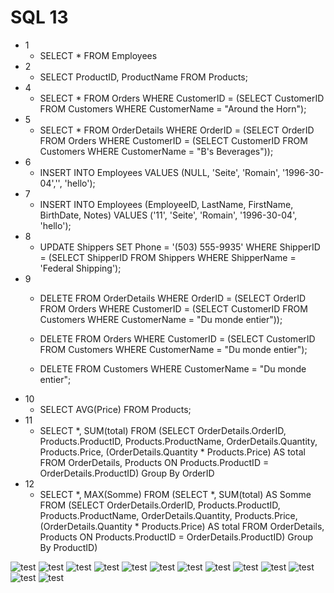 # SQL 13

- 1
    + SELECT * FROM Employees
- 2 
    + SELECT ProductID, ProductName FROM Products;
- 4 
    + SELECT * FROM Orders WHERE CustomerID = (SELECT CustomerID FROM Customers WHERE CustomerName = "Around the Horn");
- 5 
    + SELECT * FROM OrderDetails WHERE OrderID = (SELECT OrderID FROM Orders WHERE CustomerID = (SELECT CustomerID FROM Customers WHERE CustomerName = "B's Beverages"));
- 6 
    + INSERT INTO Employees VALUES (NULL, 'Seite', 'Romain', '1996-30-04','', 'hello');
- 7 
    + INSERT INTO Employees (EmployeeID, LastName, FirstName, BirthDate, Notes) VALUES ('11', 'Seite', 'Romain', '1996-30-04', 'hello');
- 8 
    + UPDATE Shippers SET Phone = '(503) 555-9935' WHERE ShipperID = (SELECT ShipperID FROM Shippers WHERE ShipperName = 'Federal Shipping');
- 9 
    + DELETE FROM OrderDetails WHERE OrderID = (SELECT OrderID FROM Orders WHERE CustomerID = (SELECT CustomerID FROM Customers WHERE CustomerName  = "Du monde entier"));  
    
    + DELETE FROM Orders WHERE CustomerID = (SELECT CustomerID FROM Customers WHERE CustomerName  = "Du monde entier");   
    
    + DELETE FROM Customers WHERE CustomerName  = "Du monde entier";  
- 10 
    + SELECT AVG(Price) FROM Products;
- 11 
    + SELECT *, SUM(total) FROM (SELECT OrderDetails.OrderID, Products.ProductID, Products.ProductName, OrderDetails.Quantity, Products.Price, (OrderDetails.Quantity * Products.Price) AS total FROM OrderDetails, Products ON Products.ProductID = OrderDetails.ProductID) Group By OrderID
- 12
    + SELECT *, MAX(Somme) FROM (SELECT *, SUM(total)  AS Somme FROM (SELECT OrderDetails.OrderID, Products.ProductID, Products.ProductName, OrderDetails.Quantity, Products.Price, (OrderDetails.Quantity * Products.Price) AS total FROM OrderDetails, Products ON Products.ProductID = OrderDetails.ProductID) Group By ProductID)

![test](IMG/Q01.png)
![test](IMG/Q02.png)
![test](IMG/Q04.png)
![test](IMG/Q05.png)
![test](IMG/Q06.png)
![test](IMG/Q07.png)
![test](IMG/Q08.png)
![test](IMG/Q09.1.png)
![test](IMG/Q09.2.png)
![test](IMG/Q09.3.png)
![test](IMG/Q10.png)
![test](IMG/Q11.png)
![test](IMG/Q12.png)